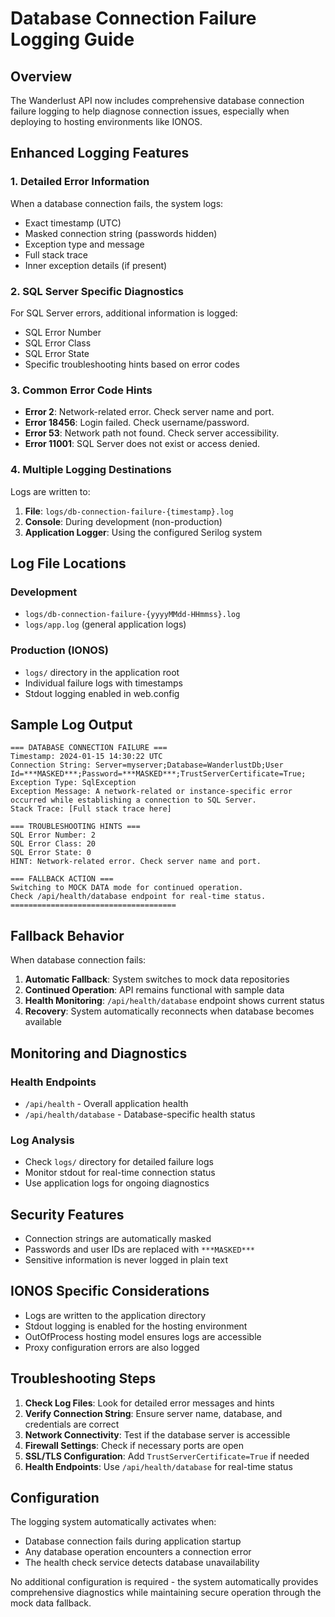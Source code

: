 # Database Connection Failure Logging Guide

## Overview
The Wanderlust API now includes comprehensive database connection failure logging to help diagnose connection issues, especially when deploying to hosting environments like IONOS.

## Enhanced Logging Features

### 1. **Detailed Error Information**
When a database connection fails, the system logs:
- Exact timestamp (UTC)
- Masked connection string (passwords hidden)
- Exception type and message
- Full stack trace
- Inner exception details (if present)

### 2. **SQL Server Specific Diagnostics**
For SQL Server errors, additional information is logged:
- SQL Error Number
- SQL Error Class
- SQL Error State
- Specific troubleshooting hints based on error codes

### 3. **Common Error Code Hints**
- **Error 2**: Network-related error. Check server name and port.
- **Error 18456**: Login failed. Check username/password.
- **Error 53**: Network path not found. Check server accessibility.
- **Error 11001**: SQL Server does not exist or access denied.

### 4. **Multiple Logging Destinations**
Logs are written to:
1. **File**: `logs/db-connection-failure-{timestamp}.log`
2. **Console**: During development (non-production)
3. **Application Logger**: Using the configured Serilog system

## Log File Locations

### Development
- `logs/db-connection-failure-{yyyyMMdd-HHmmss}.log`
- `logs/app.log` (general application logs)

### Production (IONOS)
- `logs/` directory in the application root
- Individual failure logs with timestamps
- Stdout logging enabled in web.config

## Sample Log Output

```
=== DATABASE CONNECTION FAILURE ===
Timestamp: 2024-01-15 14:30:22 UTC
Connection String: Server=myserver;Database=WanderlustDb;User Id=***MASKED***;Password=***MASKED***;TrustServerCertificate=True;
Exception Type: SqlException
Exception Message: A network-related or instance-specific error occurred while establishing a connection to SQL Server.
Stack Trace: [Full stack trace here]

=== TROUBLESHOOTING HINTS ===
SQL Error Number: 2
SQL Error Class: 20
SQL Error State: 0
HINT: Network-related error. Check server name and port.

=== FALLBACK ACTION ===
Switching to MOCK DATA mode for continued operation.
Check /api/health/database endpoint for real-time status.
=====================================
```

## Fallback Behavior

When database connection fails:
1. **Automatic Fallback**: System switches to mock data repositories
2. **Continued Operation**: API remains functional with sample data
3. **Health Monitoring**: `/api/health/database` endpoint shows current status
4. **Recovery**: System automatically reconnects when database becomes available

## Monitoring and Diagnostics

### Health Endpoints
- `/api/health` - Overall application health
- `/api/health/database` - Database-specific health status

### Log Analysis
- Check `logs/` directory for detailed failure logs
- Monitor stdout for real-time connection status
- Use application logs for ongoing diagnostics

## Security Features
- Connection strings are automatically masked
- Passwords and user IDs are replaced with `***MASKED***`
- Sensitive information is never logged in plain text

## IONOS Specific Considerations
- Logs are written to the application directory
- Stdout logging is enabled for the hosting environment
- OutOfProcess hosting model ensures logs are accessible
- Proxy configuration errors are also logged

## Troubleshooting Steps

1. **Check Log Files**: Look for detailed error messages and hints
2. **Verify Connection String**: Ensure server name, database, and credentials are correct
3. **Network Connectivity**: Test if the database server is accessible
4. **Firewall Settings**: Check if necessary ports are open
5. **SSL/TLS Configuration**: Add `TrustServerCertificate=True` if needed
6. **Health Endpoints**: Use `/api/health/database` for real-time status

## Configuration

The logging system automatically activates when:
- Database connection fails during application startup
- Any database operation encounters a connection error
- The health check service detects database unavailability

No additional configuration is required - the system automatically provides comprehensive diagnostics while maintaining secure operation through the mock data fallback.
